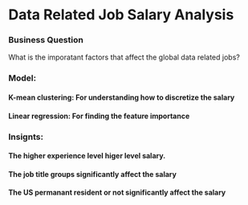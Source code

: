 # Data Related Job Salary Analysis
### Business Question
What is the imporatant factors that affect the global data related jobs?
### Model:
#### K-mean clustering: For understanding how to discretize the salary 
#### Linear regression: For finding the feature importance
### Insignts:
#### The higher experience level higer level salary.
#### The job title groups significantly affect the salary
#### The US permanant resident or not significantly affect the salary
